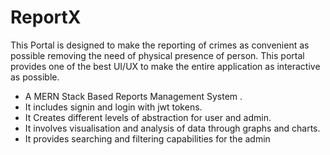 # ReportX

This Portal is designed to make the reporting of crimes as convenient as possible removing the need of physical presence of person. This portal provides one of the best UI/UX to make the entire application as interactive as possible.

- A MERN Stack Based Reports Management System .
- It includes signin and login with jwt tokens.
- It Creates different levels of abstraction for user and admin.
- It involves visualisation and analysis of data through graphs and charts.
- It provides searching and filtering capabilities for the admin
